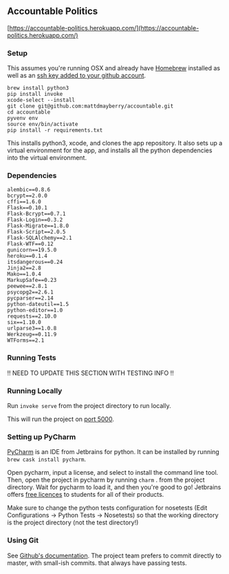 ## Accountable Politics
[https://accountable-politics.herokuapp.com/](https://accountable-politics.herokuapp.com/)

### Setup

This assumes you're running OSX and already have [Homebrew](http://brew.sh/) installed as well as an [ssh key added to your github account](https://help.github.com/articles/generating-an-ssh-key/).

	brew install python3
	pip install invoke
	xcode-select --install
	git clone git@github.com:mattdmayberry/accountable.git
	cd accountable
	pyvenv env
	source env/bin/activate
	pip install -r requirements.txt

This installs python3, xcode, and clones the app repository. It also sets up a virtual environment for the app, and installs all the python dependencies into the virtual environment.	

### Dependencies
	alembic==0.8.6
	bcrypt==2.0.0
	cffi==1.6.0
	Flask==0.10.1
	Flask-Bcrypt==0.7.1
	Flask-Login==0.3.2
	Flask-Migrate==1.8.0
	Flask-Script==2.0.5
	Flask-SQLAlchemy==2.1
	Flask-WTF==0.12
	gunicorn==19.5.0
	heroku==0.1.4
	itsdangerous==0.24
	Jinja2==2.8
	Mako==1.0.4
	MarkupSafe==0.23
	peewee==2.8.1
	psycopg2==2.6.1
	pycparser==2.14
	python-dateutil==1.5
	python-editor==1.0
	requests==2.10.0
	six==1.10.0
	urlparse3==1.0.8
	Werkzeug==0.11.9
	WTForms==2.1

### Running Tests
!! NEED TO UPDATE THIS SECTION WITH TESTING INFO !!

### Running Locally

Run `invoke serve` from the project directory to run locally.

This will run the project on [port 5000](http://localhost:5000/).

### Setting up PyCharm

[PyCharm](https://www.jetbrains.com/pycharm/) is an IDE from Jetbrains for python. It can be installed by running `brew cask install pycharm`.

Open pycharm, input a license, and select to install the command line tool. Then, open the project in pycharm by running `charm` . from the project directory. Wait for pycharm to load it, and then you're good to go! Jetbrains offers [free licences](https://www.jetbrains.com/student/) to students for all of their products.

Make sure to change the python tests configuration for nosetests (Edit Configurations -> Python Tests -> Nosetests) so that the working directory is the project directory (not the test directory!)


### Using Git

See [Github's documentation](https://help.github.com/). The project team prefers to commit directly to master, with small-ish commits. that always have passing tests.
